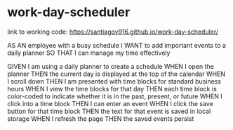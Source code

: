 # work-day-scheduler


link to working code: 
https://santiagov916.github.io/work-day-scheduler/

<!-- User Story -->
AS AN employee with a busy schedule
I WANT to add important events to a daily planner
SO THAT I can manage my time effectively


<!-- Acceptance Criteria -->
GIVEN I am using a daily planner to create a schedule
WHEN I open the planner
THEN the current day is displayed at the top of the calendar
WHEN I scroll down
THEN I am presented with time blocks for standard business hours
WHEN I view the time blocks for that day
THEN each time block is color-coded to indicate whether it is in the past, present, or future
WHEN I click into a time block
THEN I can enter an event
WHEN I click the save button for that time block
THEN the text for that event is saved in local storage
WHEN I refresh the page
THEN the saved events persist

